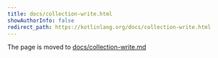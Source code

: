 ```yaml
---
title: docs/collection-write.html
showAuthorInfo: false
redirect_path: https://kotlinlang.org/docs/collection-write.html
---
```


The page is moved to [docs/collection-write.md](docs/collection-write.md)
